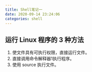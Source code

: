 ```yaml
---
title: Shell笔记一
date: 2020-09-14 23:24:06
categories: shell
---
```


## 运行 Linux 程序的 3 种方法
1. 使文件具有可执行权限，直接运行文件。
2. 直接调用命令解释器1执行程序。
3. 使用 source 执行文件。